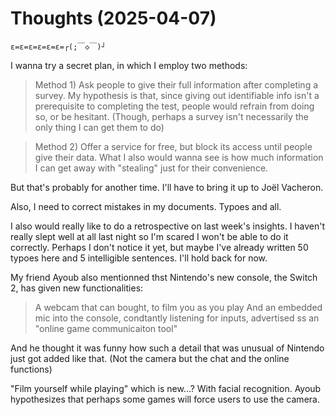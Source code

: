 # Thoughts (2025-04-07)

    ε=ε=ε=ε=ε=ε=┌(;￣◇￣)┘

I wanna try a secret plan, in which I employ two methods:

> Method 1) 
> Ask people to give their full information after completing a survey. My hypothesis is that, since giving out identifiable info isn't a prerequisite to completing the test, people would refrain from doing so, or be hesitant. (Though, perhaps a survey isn't necessarily the only thing I can get them to do)

> Method 2) 
> Offer a service for free, but block its access until people give their data. What I also would wanna see is how much information I can get away with "stealing" just for their convenience.

But that's probably for another time. I'll have to bring it up to Joël Vacheron.

Also, I need to correct mistakes in my documents. Typoes and all.



I also would really like to do a retrospective on last week's insights.
I haven't really slept well at all last night so I'm scared I won't be able to do it correctly.
Perhaps I don't notice it yet, but maybe I've already written 50 typoes here and 5 intelligible sentences. I'll hold back for now.


My friend Ayoub also mentionned thst Nintendo's new console, the Switch 2, has given new functionalities:
> A webcam that can bought, to film you as you play
> And an embedded mic into the console, condtantly listening for inputs, advertised ss an "online game communicaiton tool"

And he thought it was funny how such a detail that was unusual of Nintendo just got added like that. (Not the camera but the chat and the online functions)

"Film yourself while playing" which is new...? With facial recognition. Ayoub hypothesizes that perhaps some games will force users to use the camera.
